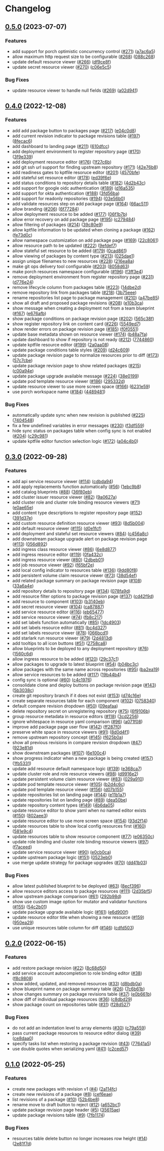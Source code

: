# Changelog

## [0.5.0](https://github.com/GoogleContainerTools/kpt-backstage-plugins/compare/backstage-plugin-cad-v0.4.0...backstage-plugin-cad-v0.5.0) (2023-07-07)


### Features

* add support for porch optimistic concurrency control ([#271](https://github.com/GoogleContainerTools/kpt-backstage-plugins/issues/271)) ([a7ac6a5](https://github.com/GoogleContainerTools/kpt-backstage-plugins/commit/a7ac6a5311224df5eccacd2dfa80077f6d55775a))
* allow maximum http request size to be configurable ([#268](https://github.com/GoogleContainerTools/kpt-backstage-plugins/issues/268)) ([088c268](https://github.com/GoogleContainerTools/kpt-backstage-plugins/commit/088c2683aad003dfaff9ce52ef42b5c055a32f66))
* update default resource viewer ([#266](https://github.com/GoogleContainerTools/kpt-backstage-plugins/issues/266)) ([df9ce8f](https://github.com/GoogleContainerTools/kpt-backstage-plugins/commit/df9ce8fe9a241ae6f9042cc5e7a32e1f6bd923c4))
* update secret resource viewer ([#270](https://github.com/GoogleContainerTools/kpt-backstage-plugins/issues/270)) ([c06e5c5](https://github.com/GoogleContainerTools/kpt-backstage-plugins/commit/c06e5c53e74ebbdf0e53408ee2f9793b12eac33a))


### Bug Fixes

* update resource viewer to handle null fields ([#269](https://github.com/GoogleContainerTools/kpt-backstage-plugins/issues/269)) ([a02d941](https://github.com/GoogleContainerTools/kpt-backstage-plugins/commit/a02d94170bf1bd920055ae940d60d0f6b5412188))

## [0.4.0](https://github.com/GoogleContainerTools/kpt-backstage-plugins/compare/backstage-plugin-cad-v0.3.0...backstage-plugin-cad-v0.4.0) (2022-12-08)


### Features

* add add package button to packages page ([#217](https://github.com/GoogleContainerTools/kpt-backstage-plugins/issues/217)) ([e04c0d8](https://github.com/GoogleContainerTools/kpt-backstage-plugins/commit/e04c0d895d171d93fadfd37ce02327801db7be65))
* add current revision indicator to package revisions table ([#197](https://github.com/GoogleContainerTools/kpt-backstage-plugins/issues/197)) ([8fecac6](https://github.com/GoogleContainerTools/kpt-backstage-plugins/commit/8fecac6f0491df8dc306b4cee15bc6b1989f76db))
* add dashboard to landing page ([#211](https://github.com/GoogleContainerTools/kpt-backstage-plugins/issues/211)) ([610dfcc](https://github.com/GoogleContainerTools/kpt-backstage-plugins/commit/610dfcc9e665d3ea9b00f945f120b8344b7b9bb1))
* add deployment environment to register repository page ([#170](https://github.com/GoogleContainerTools/kpt-backstage-plugins/issues/170)) ([3f9e339](https://github.com/GoogleContainerTools/kpt-backstage-plugins/commit/3f9e3390da2ab40c927f93d140cabcda420ba9dc))
* add deployment resource editor ([#176](https://github.com/GoogleContainerTools/kpt-backstage-plugins/issues/176)) ([1f27c6b](https://github.com/GoogleContainerTools/kpt-backstage-plugins/commit/1f27c6b780c1f2f566f13d51381dd80c213c7534))
* add git ssh url support for finding upstream repository ([#171](https://github.com/GoogleContainerTools/kpt-backstage-plugins/issues/171)) ([42e76b8](https://github.com/GoogleContainerTools/kpt-backstage-plugins/commit/42e76b8ecfe401cd0603630db8c1dfa8ce6a9f12))
* add readiness gates to kptfile resoruce editor ([#201](https://github.com/GoogleContainerTools/kpt-backstage-plugins/issues/201)) ([4570bfe](https://github.com/GoogleContainerTools/kpt-backstage-plugins/commit/4570bfefbc3c5f8aaf219b828943d9b0a5ef0a2d))
* add stateful set resource editor ([#178](https://github.com/GoogleContainerTools/kpt-backstage-plugins/issues/178)) ([ed39f6e](https://github.com/GoogleContainerTools/kpt-backstage-plugins/commit/ed39f6e073c87e4161bdcb0871332ed7ad155237))
* add status conditions to repository details table ([#182](https://github.com/GoogleContainerTools/kpt-backstage-plugins/issues/182)) ([4d2b43c](https://github.com/GoogleContainerTools/kpt-backstage-plugins/commit/4d2b43cd00a28fbfcd9fbbc2e4797579900ae6b1))
* add support for google oidc authentication ([#189](https://github.com/GoogleContainerTools/kpt-backstage-plugins/issues/189)) ([d16a535](https://github.com/GoogleContainerTools/kpt-backstage-plugins/commit/d16a535e3463befc907a1407048c837ead8ad1c4))
* add support for okta authentication ([#188](https://github.com/GoogleContainerTools/kpt-backstage-plugins/issues/188)) ([3fd56ba](https://github.com/GoogleContainerTools/kpt-backstage-plugins/commit/3fd56ba81e8464c3ef842e141fd528c86a8a4d87))
* add support for readonly repositories ([#194](https://github.com/GoogleContainerTools/kpt-backstage-plugins/issues/194)) ([03e56b0](https://github.com/GoogleContainerTools/kpt-backstage-plugins/commit/03e56b0eb42f33443bf6c7bcc01ad60ec878344b))
* add validate resources step on add package page ([#164](https://github.com/GoogleContainerTools/kpt-backstage-plugins/issues/164)) ([66ac511](https://github.com/GoogleContainerTools/kpt-backstage-plugins/commit/66ac511e635bccc66b3357a50b5fc8e5f11b2d8e))
* allow branding ([#206](https://github.com/GoogleContainerTools/kpt-backstage-plugins/issues/206)) ([6f77284](https://github.com/GoogleContainerTools/kpt-backstage-plugins/commit/6f7728496d72078d24d533330b1f0293386f862e))
* allow deployment resource to be added ([#177](https://github.com/GoogleContainerTools/kpt-backstage-plugins/issues/177)) ([06f1b7b](https://github.com/GoogleContainerTools/kpt-backstage-plugins/commit/06f1b7b728bf66884ec6e9952f64ba709d55d8c0))
* allow error recovery on add package page ([#195](https://github.com/GoogleContainerTools/kpt-backstage-plugins/issues/195)) ([c279484](https://github.com/GoogleContainerTools/kpt-backstage-plugins/commit/c279484fb8c6976e4c0741088c7643862ea1f9a6))
* allow filtering of packages ([#214](https://github.com/GoogleContainerTools/kpt-backstage-plugins/issues/214)) ([39c80e9](https://github.com/GoogleContainerTools/kpt-backstage-plugins/commit/39c80e9d87abd85092cde8744a5beaf433987d0c))
* allow kptfile information to be updated when cloning a package ([#162](https://github.com/GoogleContainerTools/kpt-backstage-plugins/issues/162)) ([fe73d0c](https://github.com/GoogleContainerTools/kpt-backstage-plugins/commit/fe73d0c3b7faa1ff290ace7594f500280f390153))
* allow namespace customization on add package page ([#169](https://github.com/GoogleContainerTools/kpt-backstage-plugins/issues/169)) ([22c8061](https://github.com/GoogleContainerTools/kpt-backstage-plugins/commit/22c8061051a1a8ee7ad9287736b50a67aab4553c))
* allow resource path to be updated ([#222](https://github.com/GoogleContainerTools/kpt-backstage-plugins/issues/222)) ([9efdef7](https://github.com/GoogleContainerTools/kpt-backstage-plugins/commit/9efdef7a6c79239faff1d7e4d9d7ad1ca13f27a8))
* allow stateful set resource to be added ([#179](https://github.com/GoogleContainerTools/kpt-backstage-plugins/issues/179)) ([0cad861](https://github.com/GoogleContainerTools/kpt-backstage-plugins/commit/0cad8610a228f354b787dd1cbba8bfb031b493da))
* allow viewing of packages by content type ([#213](https://github.com/GoogleContainerTools/kpt-backstage-plugins/issues/213)) ([025dae1](https://github.com/GoogleContainerTools/kpt-backstage-plugins/commit/025dae1479d0e757ecf647b5a1d8a047fad29173))
* assign unique filenames to new resources ([#228](https://github.com/GoogleContainerTools/kpt-backstage-plugins/issues/228)) ([216ea8a](https://github.com/GoogleContainerTools/kpt-backstage-plugins/commit/216ea8a1c9f76948f52852155c77d584ab7b5ad4))
* make git ops delivery tool configurable ([#203](https://github.com/GoogleContainerTools/kpt-backstage-plugins/issues/203)) ([8058d63](https://github.com/GoogleContainerTools/kpt-backstage-plugins/commit/8058d63877648d800d93f6f0ee796b986bfe1374))
* make porch resources namespace configurable ([#196](https://github.com/GoogleContainerTools/kpt-backstage-plugins/issues/196)) ([f3ff3e4](https://github.com/GoogleContainerTools/kpt-backstage-plugins/commit/f3ff3e42a0f24cda882d3b8e22f973607869bef5))
* remove deployment environment from register repository page ([#231](https://github.com/GoogleContainerTools/kpt-backstage-plugins/issues/231)) ([d776e24](https://github.com/GoogleContainerTools/kpt-backstage-plugins/commit/d776e24b06dada096f4b16a6b320f0057c54b728))
* remove lifecycle column from packages table ([#223](https://github.com/GoogleContainerTools/kpt-backstage-plugins/issues/223)) ([14dbe2d](https://github.com/GoogleContainerTools/kpt-backstage-plugins/commit/14dbe2db67c27e9819d53246d853ad4da859ca81))
* remove repository link from packages table ([#218](https://github.com/GoogleContainerTools/kpt-backstage-plugins/issues/218)) ([3b75eee](https://github.com/GoogleContainerTools/kpt-backstage-plugins/commit/3b75eee5c19044b1936ad610d4b3e920ae5b267c))
* rename repositories list page to package management ([#210](https://github.com/GoogleContainerTools/kpt-backstage-plugins/issues/210)) ([a47be85](https://github.com/GoogleContainerTools/kpt-backstage-plugins/commit/a47be857e0820dc8f7ebffcdd4ee3e3aedfade9a))
* show all draft and proposed package revisions ([#208](https://github.com/GoogleContainerTools/kpt-backstage-plugins/issues/208)) ([e10b3ca](https://github.com/GoogleContainerTools/kpt-backstage-plugins/commit/e10b3caaa8e93fe5aeea51f3ab2ebe3fa096378c))
* show message when creating a deployment not from a team blueprint ([#167](https://github.com/GoogleContainerTools/kpt-backstage-plugins/issues/167)) ([e676afb](https://github.com/GoogleContainerTools/kpt-backstage-plugins/commit/e676afbbb3ae7d8cda4c86f9e409407993b1f9c8))
* show package conditions on package revision page ([#202](https://github.com/GoogleContainerTools/kpt-backstage-plugins/issues/202)) ([565c38f](https://github.com/GoogleContainerTools/kpt-backstage-plugins/commit/565c38f6107b2bd678d34d458eb0a8fad55f0a17))
* show register repository link on content card ([#226](https://github.com/GoogleContainerTools/kpt-backstage-plugins/issues/226)) ([5549ed7](https://github.com/GoogleContainerTools/kpt-backstage-plugins/commit/5549ed7feea00c07dac4f18f1762e33e024feac6))
* show render errors on package revision page ([#185](https://github.com/GoogleContainerTools/kpt-backstage-plugins/issues/185)) ([f0f0551](https://github.com/GoogleContainerTools/kpt-backstage-plugins/commit/f0f0551db8136a6235c78ee4fbaab960f9e3d623))
* update base metadata shown on resource viewer ([#174](https://github.com/GoogleContainerTools/kpt-backstage-plugins/issues/174)) ([b48a7fa](https://github.com/GoogleContainerTools/kpt-backstage-plugins/commit/b48a7fa17c235d789016373a3f01fadc485d4701))
* update dashboard to show if repository is not ready ([#212](https://github.com/GoogleContainerTools/kpt-backstage-plugins/issues/212)) ([7744860](https://github.com/GoogleContainerTools/kpt-backstage-plugins/commit/774486071fd5b97c7e0eac2881f76cb47348331b))
* update kptfile resource editor ([#199](https://github.com/GoogleContainerTools/kpt-backstage-plugins/issues/199)) ([2a0aa08](https://github.com/GoogleContainerTools/kpt-backstage-plugins/commit/2a0aa08668ff2ec789e2cb0d3ce64ad018917dd3))
* update package conditions table styles ([#209](https://github.com/GoogleContainerTools/kpt-backstage-plugins/issues/209)) ([d24c609](https://github.com/GoogleContainerTools/kpt-backstage-plugins/commit/d24c6093d35f3fad33b2122dbf91199011ade01d))
* update package revision page to normalize resources prior to diff ([#173](https://github.com/GoogleContainerTools/kpt-backstage-plugins/issues/173)) ([57c7cbe](https://github.com/GoogleContainerTools/kpt-backstage-plugins/commit/57c7cbee8f501a9288d23ffe903b02c0db08b889))
* update package revision page to show related packages ([#215](https://github.com/GoogleContainerTools/kpt-backstage-plugins/issues/215)) ([c00a94e](https://github.com/GoogleContainerTools/kpt-backstage-plugins/commit/c00a94eeeebe42f0c87573a199985915f7a1ae67))
* update package upgrade available message ([#224](https://github.com/GoogleContainerTools/kpt-backstage-plugins/issues/224)) ([38e0199](https://github.com/GoogleContainerTools/kpt-backstage-plugins/commit/38e01998d25e269b048717dcd6b3168ef6e2feb3))
* update pod template resource viewer ([#186](https://github.com/GoogleContainerTools/kpt-backstage-plugins/issues/186)) ([295332d](https://github.com/GoogleContainerTools/kpt-backstage-plugins/commit/295332d47387fa6452c16944a7095591f8229e03))
* update resource viewer to use more screen space ([#166](https://github.com/GoogleContainerTools/kpt-backstage-plugins/issues/166)) ([6231e59](https://github.com/GoogleContainerTools/kpt-backstage-plugins/commit/6231e59e3161c995a5d8963cf0e102ed3fdfd04e))
* use porch workspace name ([#184](https://github.com/GoogleContainerTools/kpt-backstage-plugins/issues/184)) ([4489481](https://github.com/GoogleContainerTools/kpt-backstage-plugins/commit/4489481c471db09e8fa9ae5e130ceb257e22c9e9))


### Bug Fixes

* automatically update sync when new revision is published ([#225](https://github.com/GoogleContainerTools/kpt-backstage-plugins/issues/225)) ([7404548](https://github.com/GoogleContainerTools/kpt-backstage-plugins/commit/74045483bb88ac9cf117bb2e80c619698d5dd80b))
* fix a few undefined variables in error messages ([#230](https://github.com/GoogleContainerTools/kpt-backstage-plugins/issues/230)) ([f3df559](https://github.com/GoogleContainerTools/kpt-backstage-plugins/commit/f3df559615c33eb19676dede6b23f7361c0d9f18))
* hide sync status on packages table when config sync is not enabled ([#204](https://github.com/GoogleContainerTools/kpt-backstage-plugins/issues/204)) ([c29c981](https://github.com/GoogleContainerTools/kpt-backstage-plugins/commit/c29c9815b4d4ea22afa54431460c3731c9f40751))
* update kptfile editor function selection logic ([#172](https://github.com/GoogleContainerTools/kpt-backstage-plugins/issues/172)) ([a04c4b0](https://github.com/GoogleContainerTools/kpt-backstage-plugins/commit/a04c4b0520d5d75b39e688297938fb8f53b77971))

## [0.3.0](https://github.com/GoogleContainerTools/kpt-backstage-plugins/compare/backstage-plugin-cad-v0.2.0...backstage-plugin-cad-v0.3.0) (2022-09-28)


### Features

* add api service resource viewer ([#114](https://github.com/GoogleContainerTools/kpt-backstage-plugins/issues/114)) ([cdbda94](https://github.com/GoogleContainerTools/kpt-backstage-plugins/commit/cdbda949e6ef88989fef731e9d057e0357b75def))
* add apply replacements function automatically ([#56](https://github.com/GoogleContainerTools/kpt-backstage-plugins/issues/56)) ([1ebc9b8](https://github.com/GoogleContainerTools/kpt-backstage-plugins/commit/1ebc9b835afaaf9594c063c0f01c09c50c88d15a))
* add catalog blueprints ([#88](https://github.com/GoogleContainerTools/kpt-backstage-plugins/issues/88)) ([36f80eb](https://github.com/GoogleContainerTools/kpt-backstage-plugins/commit/36f80eb6203848f7719c7b6e32a56b6ed589dbd3))
* add cluster issuer resource viewer ([#82](https://github.com/GoogleContainerTools/kpt-backstage-plugins/issues/82)) ([9a0627a](https://github.com/GoogleContainerTools/kpt-backstage-plugins/commit/9a0627a37ffe8497fad1569cbfdc9cf42c6ed187))
* add cluster role and cluster role binding resource viewers ([#71](https://github.com/GoogleContainerTools/kpt-backstage-plugins/issues/71)) ([e0ae65e](https://github.com/GoogleContainerTools/kpt-backstage-plugins/commit/e0ae65ec5637e83ba1d40dcf3eaee8d1ed47bcce))
* add content type descriptions to register repository page ([#152](https://github.com/GoogleContainerTools/kpt-backstage-plugins/issues/152)) ([391d37e](https://github.com/GoogleContainerTools/kpt-backstage-plugins/commit/391d37ef9f5d605402369f93693504b214802567))
* add custom resource definition resource viewer ([#93](https://github.com/GoogleContainerTools/kpt-backstage-plugins/issues/93)) ([8d5b004](https://github.com/GoogleContainerTools/kpt-backstage-plugins/commit/8d5b00407e5ab708d8e455e69379094399c66401))
* add default resource viewer ([#115](https://github.com/GoogleContainerTools/kpt-backstage-plugins/issues/115)) ([d0e1fcf](https://github.com/GoogleContainerTools/kpt-backstage-plugins/commit/d0e1fcf3eba790fa8e452ccbd886bbb779f6f59c))
* add deployment and stateful set resource viewers ([#84](https://github.com/GoogleContainerTools/kpt-backstage-plugins/issues/84)) ([c456a8c](https://github.com/GoogleContainerTools/kpt-backstage-plugins/commit/c456a8c4e4731a85ff5c6714b0a992f57c50d88e))
* add downstream package upgrade alert on package revision page ([#113](https://github.com/GoogleContainerTools/kpt-backstage-plugins/issues/113)) ([056d892](https://github.com/GoogleContainerTools/kpt-backstage-plugins/commit/056d892ebdd6b9e995239a6f8b317c668ff5e81c))
* add ingress class resource viewer ([#86](https://github.com/GoogleContainerTools/kpt-backstage-plugins/issues/86)) ([6e8d877](https://github.com/GoogleContainerTools/kpt-backstage-plugins/commit/6e8d877ed6e4055c271c30953e0872809d906876))
* add ingress resource editor ([#119](https://github.com/GoogleContainerTools/kpt-backstage-plugins/issues/119)) ([0fa432c](https://github.com/GoogleContainerTools/kpt-backstage-plugins/commit/0fa432c07e8b08ca840ff688ed1c218939d3181a))
* add ingress resource viewer ([#80](https://github.com/GoogleContainerTools/kpt-backstage-plugins/issues/80)) ([2dbeb01](https://github.com/GoogleContainerTools/kpt-backstage-plugins/commit/2dbeb01d999da8d3e76f7ade17a47da8366d7a61))
* add job resource viewer ([#92](https://github.com/GoogleContainerTools/kpt-backstage-plugins/issues/92)) ([f65bf2e](https://github.com/GoogleContainerTools/kpt-backstage-plugins/commit/f65bf2ef36848e706803a962e271cab423724acf))
* add local config indicator to resources table ([#136](https://github.com/GoogleContainerTools/kpt-backstage-plugins/issues/136)) ([9dd80f8](https://github.com/GoogleContainerTools/kpt-backstage-plugins/commit/9dd80f82b8787a347c7210ff01bfefc281915550))
* add persistent volume claim resource viewer ([#73](https://github.com/GoogleContainerTools/kpt-backstage-plugins/issues/73)) ([38d54ef](https://github.com/GoogleContainerTools/kpt-backstage-plugins/commit/38d54ef51200c4d2ecc92707a2058783b10aba42))
* add related package summary on package revision page ([#108](https://github.com/GoogleContainerTools/kpt-backstage-plugins/issues/108)) ([33a6a4e](https://github.com/GoogleContainerTools/kpt-backstage-plugins/commit/33a6a4eff3aa276f8b1f16cd5e952df9d1cca1d9))
* add repository details to repository page ([#134](https://github.com/GoogleContainerTools/kpt-backstage-plugins/issues/134)) ([078fa9d](https://github.com/GoogleContainerTools/kpt-backstage-plugins/commit/078fa9d7410d5826f1f9501d6743abb895ff2fd2))
* add resource filter options to package revision page ([#137](https://github.com/GoogleContainerTools/kpt-backstage-plugins/issues/137)) ([cd42f9d](https://github.com/GoogleContainerTools/kpt-backstage-plugins/commit/cd42f9d377d127ae8b47d7defb4a5282143314d8))
* add resource to component ([#103](https://github.com/GoogleContainerTools/kpt-backstage-plugins/issues/103)) ([b3140eb](https://github.com/GoogleContainerTools/kpt-backstage-plugins/commit/b3140eb7c3b1defe40f1612fe696fbe48d04fbe3))
* add secret resource viewer ([#104](https://github.com/GoogleContainerTools/kpt-backstage-plugins/issues/104)) ([ca87887](https://github.com/GoogleContainerTools/kpt-backstage-plugins/commit/ca87887cba6f2ed7d7cb1d0f33cc8bb345fb3b4f))
* add service resource editor ([#116](https://github.com/GoogleContainerTools/kpt-backstage-plugins/issues/116)) ([eb65477](https://github.com/GoogleContainerTools/kpt-backstage-plugins/commit/eb65477e4d01062c100d836e43ab5ead9beee18d))
* add service resource viewer ([#74](https://github.com/GoogleContainerTools/kpt-backstage-plugins/issues/74)) ([fb8c217](https://github.com/GoogleContainerTools/kpt-backstage-plugins/commit/fb8c21759bf108dbdba778a3779885a7a70913ef))
* add set labels function automatically ([#85](https://github.com/GoogleContainerTools/kpt-backstage-plugins/issues/85)) ([1dc4903](https://github.com/GoogleContainerTools/kpt-backstage-plugins/commit/1dc49035d0b9909583bfbeefb0dba4bbc9f790f7))
* add set labels resource editor ([#81](https://github.com/GoogleContainerTools/kpt-backstage-plugins/issues/81)) ([bc4d327](https://github.com/GoogleContainerTools/kpt-backstage-plugins/commit/bc4d3278500ac7d4b4d8e69ac5abfa2292552250))
* add set labels resource viewer ([#78](https://github.com/GoogleContainerTools/kpt-backstage-plugins/issues/78)) ([066bcd1](https://github.com/GoogleContainerTools/kpt-backstage-plugins/commit/066bcd1351d6c3aff16ccf357362cc0c8ff62aea))
* add starlark run resource viewer ([#79](https://github.com/GoogleContainerTools/kpt-backstage-plugins/issues/79)) ([2d4813d](https://github.com/GoogleContainerTools/kpt-backstage-plugins/commit/2d4813d953a9ecab6d6cef509d7632d9d8b5665b))
* add tooltips to all icon buttons ([#51](https://github.com/GoogleContainerTools/kpt-backstage-plugins/issues/51)) ([2758ca8](https://github.com/GoogleContainerTools/kpt-backstage-plugins/commit/2758ca80db7df75b9d4ac7f27d7bcac352c9ab17))
* allow blueprints to be deployed to any deployment repository ([#76](https://github.com/GoogleContainerTools/kpt-backstage-plugins/issues/76)) ([1560c6d](https://github.com/GoogleContainerTools/kpt-backstage-plugins/commit/1560c6d963f48f698b8bd3982d114f2350f88523))
* allow ingress resource to be added ([#120](https://github.com/GoogleContainerTools/kpt-backstage-plugins/issues/120)) ([29c37c1](https://github.com/GoogleContainerTools/kpt-backstage-plugins/commit/29c37c18afecaee02181a4987095952f7e191d9c))
* allow packages to upgrade to latest blueprint ([#54](https://github.com/GoogleContainerTools/kpt-backstage-plugins/issues/54)) ([b04bc3c](https://github.com/GoogleContainerTools/kpt-backstage-plugins/commit/b04bc3cbd2331ab073e953aa4cef3c113d475ad5))
* allow packages with the same name across repositories ([#95](https://github.com/GoogleContainerTools/kpt-backstage-plugins/issues/95)) ([ba2ea19](https://github.com/GoogleContainerTools/kpt-backstage-plugins/commit/ba2ea194f94ed3ba3d540f76ffab2856636c5df9))
* allow service resources to be added ([#117](https://github.com/GoogleContainerTools/kpt-backstage-plugins/issues/117)) ([19b44b4](https://github.com/GoogleContainerTools/kpt-backstage-plugins/commit/19b44b46fb1f55afe9cbac1a525966ddab72fa79))
* config sync is optional ([#60](https://github.com/GoogleContainerTools/kpt-backstage-plugins/issues/60)) ([c4c1976](https://github.com/GoogleContainerTools/kpt-backstage-plugins/commit/c4c197682a31bdbdef99e742607afd934026535f))
* consolidate clone and deploy buttons on package revision page ([#143](https://github.com/GoogleContainerTools/kpt-backstage-plugins/issues/143)) ([5b3038c](https://github.com/GoogleContainerTools/kpt-backstage-plugins/commit/5b3038cd76957ae1455f79a369419affe0cc3bd7))
* create git repository branch if it does not exist ([#153](https://github.com/GoogleContainerTools/kpt-backstage-plugins/issues/153)) ([d74c16e](https://github.com/GoogleContainerTools/kpt-backstage-plugins/commit/d74c16e023b5c1785cb0056c62bc8c1f98c321ef))
* create separate resources table for each component ([#102](https://github.com/GoogleContainerTools/kpt-backstage-plugins/issues/102)) ([0758340](https://github.com/GoogleContainerTools/kpt-backstage-plugins/commit/0758340f6f02ef57ff5dfba4f9898f4f776a0ee5))
* default compare revision dropdown ([#50](https://github.com/GoogleContainerTools/kpt-backstage-plugins/issues/50)) ([09eafaa](https://github.com/GoogleContainerTools/kpt-backstage-plugins/commit/09eafaa2c9f13d334e2612e4502c1ff1258845ad))
* delete repository secret on unregistering repository ([#75](https://github.com/GoogleContainerTools/kpt-backstage-plugins/issues/75)) ([6f9106b](https://github.com/GoogleContainerTools/kpt-backstage-plugins/commit/6f9106b37ba2723e506e297c19e1525eeff217b1))
* group resource metadata in resource editors ([#118](https://github.com/GoogleContainerTools/kpt-backstage-plugins/issues/118)) ([3cd2256](https://github.com/GoogleContainerTools/kpt-backstage-plugins/commit/3cd225699f1389311a9862c31061b953d4a4c0ec))
* ignore whitespace in resource yaml comparison ([#96](https://github.com/GoogleContainerTools/kpt-backstage-plugins/issues/96)) ([a071f08](https://github.com/GoogleContainerTools/kpt-backstage-plugins/commit/a071f08ad9154c658b3d637b8259e8227c8dc45b))
* improve add package page user flow ([#142](https://github.com/GoogleContainerTools/kpt-backstage-plugins/issues/142)) ([ff287f0](https://github.com/GoogleContainerTools/kpt-backstage-plugins/commit/ff287f0d22b5d9ea014e2eeed0dea2a62587474b))
* preserve white space in resource viewers ([#91](https://github.com/GoogleContainerTools/kpt-backstage-plugins/issues/91)) ([8d0d4f1](https://github.com/GoogleContainerTools/kpt-backstage-plugins/commit/8d0d4f1e151cd8c0b1efa7bbd5921be259102422))
* remove upstream repository concept ([#145](https://github.com/GoogleContainerTools/kpt-backstage-plugins/issues/145)) ([f625b0a](https://github.com/GoogleContainerTools/kpt-backstage-plugins/commit/f625b0ad33d0c55e86c495eac5d5b3b53862f7f7))
* show all previous revisions in compare revision dropdown ([#47](https://github.com/GoogleContainerTools/kpt-backstage-plugins/issues/47)) ([923e81d](https://github.com/GoogleContainerTools/kpt-backstage-plugins/commit/923e81db307d55009cdc509503f2b38aafddd828))
* show downstream packages ([#107](https://github.com/GoogleContainerTools/kpt-backstage-plugins/issues/107)) ([6e100c4](https://github.com/GoogleContainerTools/kpt-backstage-plugins/commit/6e100c4691cfc0293bec88b8bb1b43cd66fd10ed))
* show progress indicator when a new package is being created ([#157](https://github.com/GoogleContainerTools/kpt-backstage-plugins/issues/157)) ([1fb5331](https://github.com/GoogleContainerTools/kpt-backstage-plugins/commit/1fb5331a6bf528d1c3a229b023020f565aec7119))
* update add resource default namespace logic ([#139](https://github.com/GoogleContainerTools/kpt-backstage-plugins/issues/139)) ([e368ca7](https://github.com/GoogleContainerTools/kpt-backstage-plugins/commit/e368ca71419ed341b42d1c9a50c26f527ef6c711))
* update cluster role and role resource viewers ([#98](https://github.com/GoogleContainerTools/kpt-backstage-plugins/issues/98)) ([d9916e2](https://github.com/GoogleContainerTools/kpt-backstage-plugins/commit/d9916e22b3a6d1698a6e9907579cac972e53c127))
* update persistent volume claim resource viewer ([#83](https://github.com/GoogleContainerTools/kpt-backstage-plugins/issues/83)) ([029a910](https://github.com/GoogleContainerTools/kpt-backstage-plugins/commit/029a9103ff06bc1cd8647c957846f709657d7fb3))
* update pod template resource viewer ([#105](https://github.com/GoogleContainerTools/kpt-backstage-plugins/issues/105)) ([b2d4c6c](https://github.com/GoogleContainerTools/kpt-backstage-plugins/commit/b2d4c6c694091726f7afa38f898e2e9085463fa6))
* update pod template resource viewer ([#156](https://github.com/GoogleContainerTools/kpt-backstage-plugins/issues/156)) ([d07b155](https://github.com/GoogleContainerTools/kpt-backstage-plugins/commit/d07b1555d6373f1c4ddf809b1109b7d7919d8b7e))
* update repositories list on landing page ([#144](https://github.com/GoogleContainerTools/kpt-backstage-plugins/issues/144)) ([e11b1a7](https://github.com/GoogleContainerTools/kpt-backstage-plugins/commit/e11b1a7321f699995106cf0fe3b1da9969e883b7))
* update repositories list on landing page ([#89](https://github.com/GoogleContainerTools/kpt-backstage-plugins/issues/89)) ([dea50be](https://github.com/GoogleContainerTools/kpt-backstage-plugins/commit/dea50beaa1fb7a0abd39d25203d6bd39b5c8b263))
* update repository content types ([#149](https://github.com/GoogleContainerTools/kpt-backstage-plugins/issues/149)) ([4b6da05](https://github.com/GoogleContainerTools/kpt-backstage-plugins/commit/4b6da0592fbe0800e97cf7c70a6fac5f1a37364a))
* update resource editor to show yaml when no named editor exists ([#150](https://github.com/GoogleContainerTools/kpt-backstage-plugins/issues/150)) ([802aee3](https://github.com/GoogleContainerTools/kpt-backstage-plugins/commit/802aee3c8ab479fad3b1e14e54fb527f4419ae2c))
* update resource editor to use more screen space ([#154](https://github.com/GoogleContainerTools/kpt-backstage-plugins/issues/154)) ([93d2f14](https://github.com/GoogleContainerTools/kpt-backstage-plugins/commit/93d2f14b6d0e1fb9a15e37ceb488a896323bcbd2))
* update resources table to show local config resources first ([#160](https://github.com/GoogleContainerTools/kpt-backstage-plugins/issues/160)) ([581e9c4](https://github.com/GoogleContainerTools/kpt-backstage-plugins/commit/581e9c4e9dacc98e5670baba97e6d3c8da293846))
* update resources table to show resource component ([#77](https://github.com/GoogleContainerTools/kpt-backstage-plugins/issues/77)) ([e06350c](https://github.com/GoogleContainerTools/kpt-backstage-plugins/commit/e06350cbd9a08284f34e5dbe82426f05fe770f8f))
* update role binding and cluster role binding resource viewers ([#97](https://github.com/GoogleContainerTools/kpt-backstage-plugins/issues/97)) ([f7aceed](https://github.com/GoogleContainerTools/kpt-backstage-plugins/commit/f7aceedcc668d071e4b7dcc1a6b39cddd67224cd))
* update service resource viewer ([#90](https://github.com/GoogleContainerTools/kpt-backstage-plugins/issues/90)) ([e0cb0ca](https://github.com/GoogleContainerTools/kpt-backstage-plugins/commit/e0cb0ca3f8fa6c1789b0583987f11bf25b22cec5))
* update upstream package logic ([#151](https://github.com/GoogleContainerTools/kpt-backstage-plugins/issues/151)) ([0523eb0](https://github.com/GoogleContainerTools/kpt-backstage-plugins/commit/0523eb091ef9b8b702173e55ece65f89eaa90dcc))
* use merge update strategy for package upgrades ([#70](https://github.com/GoogleContainerTools/kpt-backstage-plugins/issues/70)) ([dd41b03](https://github.com/GoogleContainerTools/kpt-backstage-plugins/commit/dd41b032a21477822857a870394411c230b200e1))


### Bug Fixes

* allow latest published blueprint to be deployed ([#63](https://github.com/GoogleContainerTools/kpt-backstage-plugins/issues/63)) ([8ecf396](https://github.com/GoogleContainerTools/kpt-backstage-plugins/commit/8ecf39626ce74fb6b6e222f7e1332a25e36542f7))
* allow resource editors access to package resources ([#111](https://github.com/GoogleContainerTools/kpt-backstage-plugins/issues/111)) ([2d35bf5](https://github.com/GoogleContainerTools/kpt-backstage-plugins/commit/2d35bf500f0282e361f1445e79db8caac44b1d0d))
* allow upstream package comparison ([#61](https://github.com/GoogleContainerTools/kpt-backstage-plugins/issues/61)) ([292b98d](https://github.com/GoogleContainerTools/kpt-backstage-plugins/commit/292b98d61790a7bb82d5ee777a3b23455db0dc6a))
* show use custom image option for mutator and validator functions ([#155](https://github.com/GoogleContainerTools/kpt-backstage-plugins/issues/155)) ([54c2b01](https://github.com/GoogleContainerTools/kpt-backstage-plugins/commit/54c2b01c8dffba894d03bf1c3998b22553fb4aff))
* update package upgrade available logic ([#161](https://github.com/GoogleContainerTools/kpt-backstage-plugins/issues/161)) ([e6d900f](https://github.com/GoogleContainerTools/kpt-backstage-plugins/commit/e6d900fe6c9e6ed7adbe8bfabda0579a040ffc19))
* update resource editor title when showing a new resource ([#159](https://github.com/GoogleContainerTools/kpt-backstage-plugins/issues/159)) ([950ea29](https://github.com/GoogleContainerTools/kpt-backstage-plugins/commit/950ea29a4d83e675a60fd57a0486f9250b3a40d6))
* use unique resources table column for diff ([#146](https://github.com/GoogleContainerTools/kpt-backstage-plugins/issues/146)) ([cdfd503](https://github.com/GoogleContainerTools/kpt-backstage-plugins/commit/cdfd5037b963629e27ae3a85d5255d3f72010b89))

## [0.2.0](https://github.com/GoogleContainerTools/kpt-backstage-plugins/compare/backstage-plugin-cad-v0.1.0...backstage-plugin-cad-v0.2.0) (2022-06-15)


### Features

* add restore package revision ([#22](https://github.com/GoogleContainerTools/kpt-backstage-plugins/issues/22)) ([8c68d50](https://github.com/GoogleContainerTools/kpt-backstage-plugins/commit/8c68d508974e1c54b08dbfa1f9d4d3d909ced11d))
* add service account autocompletion to role binding editor ([#38](https://github.com/GoogleContainerTools/kpt-backstage-plugins/issues/38)) ([f8c9808](https://github.com/GoogleContainerTools/kpt-backstage-plugins/commit/f8c9808ef4aac4dd24ee3746cbaa61df41916d67))
* show added, updated, and removed resources ([#33](https://github.com/GoogleContainerTools/kpt-backstage-plugins/issues/33)) ([d8bdb0a](https://github.com/GoogleContainerTools/kpt-backstage-plugins/commit/d8bdb0ab244dfce7538bc3e692eb867ae9069c58))
* show blueprint name on package summary table ([#26](https://github.com/GoogleContainerTools/kpt-backstage-plugins/issues/26)) ([7c6b61b](https://github.com/GoogleContainerTools/kpt-backstage-plugins/commit/7c6b61b49a880fd127e186f05bd775c88efbf4f7))
* show changes summary on package revisions table ([#37](https://github.com/GoogleContainerTools/kpt-backstage-plugins/issues/37)) ([e0b661b](https://github.com/GoogleContainerTools/kpt-backstage-plugins/commit/e0b661bc0c6d282a35bcf9d0fe2ff908a142d7eb))
* show diff of individual package resources ([#36](https://github.com/GoogleContainerTools/kpt-backstage-plugins/issues/36)) ([c8dbd29](https://github.com/GoogleContainerTools/kpt-backstage-plugins/commit/c8dbd293737f96d40ad4e24c0e43bcd75014a4ff))
* show package count on repositories table ([#31](https://github.com/GoogleContainerTools/kpt-backstage-plugins/issues/31)) ([f28d527](https://github.com/GoogleContainerTools/kpt-backstage-plugins/commit/f28d527547b11a7b4b40dbdbcdea518265a9cc72))


### Bug Fixes

* do not add an indentation level to array elements ([#30](https://github.com/GoogleContainerTools/kpt-backstage-plugins/issues/30)) ([c79a559](https://github.com/GoogleContainerTools/kpt-backstage-plugins/commit/c79a5593546591072434fbb2d64e2f4d0dc0b813))
* pass current package resources to resource editor dialog ([#39](https://github.com/GoogleContainerTools/kpt-backstage-plugins/issues/39)) ([ce8daa0](https://github.com/GoogleContainerTools/kpt-backstage-plugins/commit/ce8daa02599c9cb67f75414a552618a684a9c852))
* specify tasks list when restoring a package revision ([#43](https://github.com/GoogleContainerTools/kpt-backstage-plugins/issues/43)) ([77641a5](https://github.com/GoogleContainerTools/kpt-backstage-plugins/commit/77641a517b25f96f1ed5e76f98c25d25049e7c25))
* use double quotes when serializing yaml ([#41](https://github.com/GoogleContainerTools/kpt-backstage-plugins/issues/41)) ([c2ced57](https://github.com/GoogleContainerTools/kpt-backstage-plugins/commit/c2ced5753a695a983607db0ed6feb123c7bc1f09))

## [0.1.0](https://github.com/GoogleContainerTools/kpt-backstage-plugins/compare/backstage-plugin-cad-v0.0.0...backstage-plugin-cad-v0.1.0) (2022-05-25)


### Features

* create new packages with revision v1 ([#4](https://github.com/GoogleContainerTools/kpt-backstage-plugins/issues/4)) ([2a114fc](https://github.com/GoogleContainerTools/kpt-backstage-plugins/commit/2a114fc6ad8642c96fc629cc8b079473d674ef3a))
* create new revisions of a package ([#8](https://github.com/GoogleContainerTools/kpt-backstage-plugins/issues/8)) ([cef6eae](https://github.com/GoogleContainerTools/kpt-backstage-plugins/commit/cef6eaef4585646bcdd02bd1ce047ba3cb35840e))
* list revisions of a package ([#10](https://github.com/GoogleContainerTools/kpt-backstage-plugins/issues/10)) ([52b4be8](https://github.com/GoogleContainerTools/kpt-backstage-plugins/commit/52b4be862e18a9deb3b6b8091806efa79a15b9fa))
* rename move to draft button to reject ([#12](https://github.com/GoogleContainerTools/kpt-backstage-plugins/issues/12)) ([a652bc1](https://github.com/GoogleContainerTools/kpt-backstage-plugins/commit/a652bc136f30649581f4eda653500c1d2dbe461d))
* update package revision page header ([#5](https://github.com/GoogleContainerTools/kpt-backstage-plugins/issues/5)) ([35615ae](https://github.com/GoogleContainerTools/kpt-backstage-plugins/commit/35615ae50468dc050407e3aa92d7b90eac113621))
* update package revisions table ([#9](https://github.com/GoogleContainerTools/kpt-backstage-plugins/issues/9)) ([7fb1174](https://github.com/GoogleContainerTools/kpt-backstage-plugins/commit/7fb11749579a95a0ab58effe684ae75c1f4f469a))


### Bug Fixes

* resources table delete button no longer increases row height ([#14](https://github.com/GoogleContainerTools/kpt-backstage-plugins/issues/14)) ([2e81f7d](https://github.com/GoogleContainerTools/kpt-backstage-plugins/commit/2e81f7dd44485cd602fffad2638d70832d1e4ee9))
